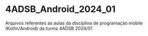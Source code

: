 # 4ADSB_Android_2024_01
Arquivos referentes as aulas da disciplina de programação mobile (Kotlin/Android) da turma 4ADSB 2024/01 

